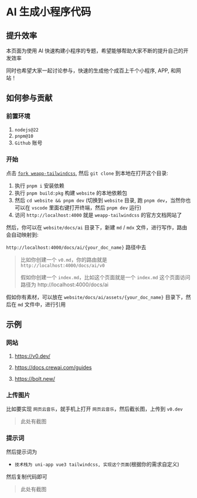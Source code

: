 # AI 生成小程序代码

## 提升效率

本页面为使用 AI 快速构建小程序的专题，希望能够帮助大家不断的提升自己的开发效率

同时也希望大家一起讨论参与，快速的生成他个成百上千个小程序, APP, 和网站！

## 如何参与贡献

### 前置环境

1. `nodejs@22`
2. `pnpm@10`
3. `Github` 账号

### 开始

点击 [`fork weapp-tailwindcss`](https://github.com/sonofmagic/weapp-tailwindcss/fork), 然后 `git clone` 到本地在打开这个目录:

1. 执行 `pnpm i` 安装依赖
2. 执行 `pnpm build:pkg` 构建 `website` 的本地依赖包
3. 然后 `cd website && pnpm dev` (切换到 `website` 目录, 跑 `pnpm dev`，当然你也可以在 `vscode` 里面右键打开终端，然后 `pnpm dev` 运行)
4. 访问 `http://localhost:4000` 就是 `weapp-tailwindcss` 的官方文档网站了

然后，你可以在 `website/docs/ai` 目录下，新建 `md` / `mdx` 文件，进行写作，路由会自动映射到:

`http://localhost:4000/docs/ai/{your_doc_name}` 路径中去

> 比如你创建一个 `v0.md`，你的路由就是 `http://localhost:4000/docs/ai/v0`
>
> 假如你创建一个 `index.md`，比如这个页面就是一个 `index.md` 这个页面访问路径为 http://localhost:4000/docs/ai

假如你有素材，可以放在 `website/docs/ai/assets/{your_doc_name}` 目录下，然后在 `md` 文件中，进行引用

## 示例

### 网站

1. https://v0.dev/

2. https://docs.crewai.com/guides

3. https://bolt.new/

### 上传图片

比如要实现 `网页云音乐`，就手机上打开 `网页云音乐`，然后截长图，上传到 `v0.dev`

> 此处有截图

### 提示词

然后提示词为

- `技术栈为 uni-app vue3 tailwindcss, 实现这个页面`(根据你的需求自定义)

然后复制代码即可

> 此处有截图
